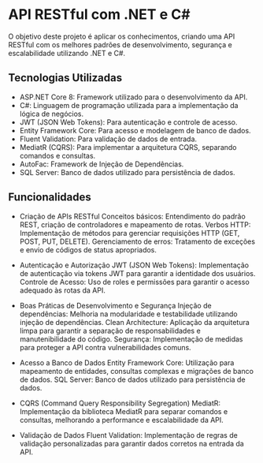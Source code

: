 # API RESTful com .NET e C#
O objetivo deste projeto é aplicar os conhecimentos, criando uma API RESTful com os melhores padrões de desenvolvimento, segurança e escalabilidade utilizando .NET e C#.

## Tecnologias Utilizadas
- ASP.NET Core 8: Framework utilizado para o desenvolvimento da API.
- C#: Linguagem de programação utilizada para a implementação da lógica de negócios.
- JWT (JSON Web Tokens): Para autenticação e controle de acesso.
- Entity Framework Core: Para acesso e modelagem de banco de dados.
- Fluent Validation: Para validação de dados de entrada.
- MediatR (CQRS): Para implementar a arquitetura CQRS, separando comandos e consultas.
- AutoFac: Framework de Injeção de Dependências.
- SQL Server: Banco de dados utilizado para persistência de dados.
 
## Funcionalidades
- Criação de APIs RESTful
Conceitos básicos: Entendimento do padrão REST, criação de controladores e mapeamento de rotas.
Verbos HTTP: Implementação de métodos para gerenciar requisições HTTP (GET, POST, PUT, DELETE).
Gerenciamento de erros: Tratamento de exceções e envio de códigos de status apropriados.

- Autenticação e Autorização
JWT (JSON Web Tokens): Implementação de autenticação via tokens JWT para garantir a identidade dos usuários.
Controle de Acesso: Uso de roles e permissões para garantir o acesso adequado às rotas da API.

- Boas Práticas de Desenvolvimento e Segurança
Injeção de dependências: Melhoria na modularidade e testabilidade utilizando injeção de dependências.
Clean Architecture: Aplicação da arquitetura limpa para garantir a separação de responsabilidades e manutenibilidade do código.
Segurança: Implementação de medidas para proteger a API contra vulnerabilidades comuns.

- Acesso a Banco de Dados
Entity Framework Core: Utilização para mapeamento de entidades, consultas complexas e migrações de banco de dados.
SQL Server: Banco de dados utilizado para persistência de dados.

- CQRS (Command Query Responsibility Segregation)
MediatR: Implementação da biblioteca MediatR para separar comandos e consultas, melhorando a performance e escalabilidade da API.

- Validação de Dados
Fluent Validation: Implementação de regras de validação personalizadas para garantir dados corretos na entrada da API.
